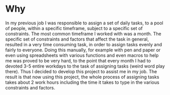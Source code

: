 # Why
In my previous job I was responsible to assign a set of daily tasks, to a pool of people, within a specific timeframe, subject to a specific set of constraints. The  most common timeframe I worked with was a month. The specific set of constraints and factors that affect the task in general, resulted in a very time consuming task, in order to assign tasks evenly and fairly to everyone. Doing this manually, for example with pen and paper or even using spreadsheets with various functions and even macros to help me was proved to be very hard, to the point that every month I had to devoted 3-5 entire workdays to the task of assigning tasks (weird word play there). Thus I decided to develop this project to assist me in my job. The result is that now using this project, the whole process of assigning tasks takes about 2 work hours including the time it takes to type in the various constraints and factors.
